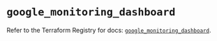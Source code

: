 # `google_monitoring_dashboard`

Refer to the Terraform Registry for docs: [`google_monitoring_dashboard`](https://registry.terraform.io/providers/hashicorp/google-beta/5.43.0/docs/resources/google_monitoring_dashboard).
